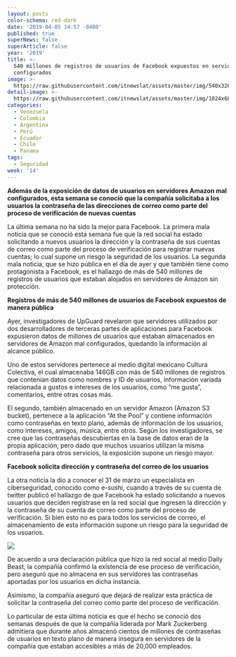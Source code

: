 ```yaml
---
layout: posts
color-schema: red-dark
date: '2019-04-05 14:57 -0400'
published: true
superNews: false
superArticle: false
year: '2019'
title: >-
  540 millones de registros de usuarios de Facebook expuestos en servidores mal
  configurados
image: >-
  https://raw.githubusercontent.com/itnewslat/assets/master/img/540x320/mastercard-facebook-p.jpg
detail-image: >-
  https://raw.githubusercontent.com/itnewslat/assets/master/img/1024x680/mastercard-facebook-g.jpg
categories:
  - Venezuela
  - Colombia
  - Argentina
  - Perú
  - Ecuador
  - Chile
  - Panama
tags:
  - Seguridad
week: '14'
---
```

**Además de la exposición de datos de usuarios en servidores Amazon mal configurados, esta semana se conoció que la compañía solicitaba a los usuarios la contraseña de las direcciones de correo como parte del proceso de verificación de nuevas cuentas**

La última semana no ha sido la mejor para Facebook. La primera mala noticia que se conoció esta semana fue que la red social ha estado solicitando a nuevos usuarios la dirección y la contraseña de sus cuentas de correo como parte del proceso de verificación para registrar nuevas cuentas; lo cual supone un riesgo la seguridad de los usuarios. La segunda mala noticia, que se hizo pública en el día de ayer y que también tiene como protagonista a Facebook, es el hallazgo de más de 540 millones de registros de usuarios que estaban alojados en servidores de Amazon sin protección.

**Registros de más de 540 millones de usuarios de Facebook expuestos de manera pública**

Ayer, investigadores de UpGuard revelaron que servidores utilizados por dos desarrolladores de terceras partes de aplicaciones para Facebook expusieron datos de millones de usuarios que estaban almacenados en servidores de Amazon mal configurados, quedando la información al alcance público.

Uno de estos servidores pertenece al medio digital mexicano Cultura Colectiva, el cual almacenaba 146GB  con más de 540 millones de registros que contenían datos como nombres y ID de usuarios, información variada relacionada a gustos e intereses de los usuarios, como “me gusta”, comentarios, entre otras cosas más.

El segundo, también almacenado en un servidor Amazon (Amazon S3 bucket), pertenece a la aplicación “At the Pool” y contiene información como contraseñas en texto plano, además de información de los usuarios, como intereses, amigos, música, entre otros. Según los investigadores, se cree que las contraseñas descubiertas en la base de datos eran de la propia aplicación, pero dado que muchos usuarios utilizan la misma contraseña para otros servicios, la exposición supone un riesgo mayor.

**Facebook solicita dirección y contraseña del correo de los usuarios**

La otra noticia la dio a conocer el 31 de marzo un especialista en ciberseguridad, conocido como e-sushi, cuando a través de su cuenta de twitter publicó el hallazgo de que Facebook ha estado solicitando a nuevos usuarios que deciden registrase en la red social que ingresen la dirección y la contraseña de su cuenta de correo como parte del proceso de verificación. Si bien esto no es para todos los servicios de correo, el almacenamiento de esta información supone un riesgo para la seguridad de los usuarios.

![](https://pbs.twimg.com/media/D3Bhzb6W0AA7J0a?format=jpg&name=small)

De acuerdo a una declaración pública que hizo la red social al medio Daily Beast, la compañía confirmó la existencia de ese proceso de verificación, pero aseguró que no almacena en sus servidores las contraseñas aportadas por los usuarios en dicha instancia.

Asimismo, la compañía aseguró que dejará de realizar esta práctica de solicitar la contraseña del correo como parte del proceso de verificación.

Lo particular de esta última noticia es que el hecho se conoció dos semanas después de que la compañía liderada por Mark Zuckerberg admitiera que durante años almacenó cientos de millones de contraseñas de usuarios en texto plano de manera insegura en servidores de la compañía que estaban accesibles a más de 20,000 empleados.